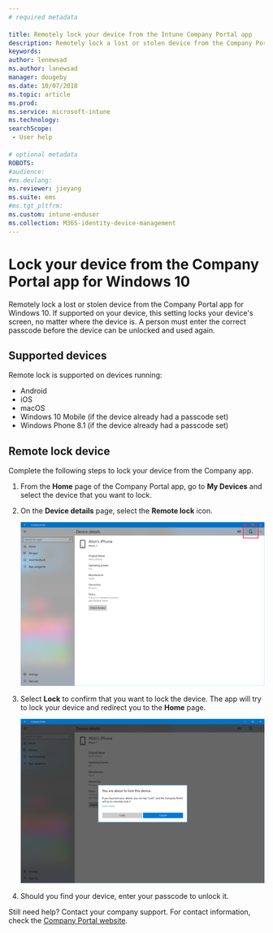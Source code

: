 ```yaml
---
# required metadata

title: Remotely lock your device from the Intune Company Portal app
description: Remotely lock a lost or stolen device from the Company Portal app for Windows 10
keywords:
author: lenewsad
ms.author: lanewsad
manager: dougeby
ms.date: 10/07/2018
ms.topic: article
ms.prod:
ms.service: microsoft-intune
ms.technology:
searchScope:
 - User help

# optional metadata
ROBOTS:  
#audience:
#ms.devlang:
ms.reviewer: jieyang
ms.suite: ems
#ms.tgt_pltfrm:
ms.custom: intune-enduser
ms.collection: M365-identity-device-management
---
```


# Lock your device from the Company Portal app for Windows 10

Remotely lock a lost or stolen device from the Company Portal app for Windows 10. If supported on your device, this setting locks your device's screen, no matter where the device is. A person must enter the correct passcode before the device can be unlocked and used again.

## Supported devices

Remote lock is supported on devices running:  

  * Android
  * iOS
  * macOS
  * Windows 10 Mobile (if the device already had a passcode set)
  * Windows Phone 8.1 (if the device already had a passcode set) 
  
## Remote lock device
Complete the following steps to lock your device from the Company app.  

1. From the **Home** page of the Company Portal app, go to **My Devices** and select the device that you want to lock.

2. On the **Device details** page, select the **Remote lock** icon.  


   ![Screenshot of Company Portal app, Device details page, highlighting Remote lock icon.](./media/1804_remote_lock_Windows_CPapp_05.png)  

3. Select **Lock** to confirm that you want to lock the device. The app will try to lock your device and redirect you to the **Home** page.  


   ![Screenshot of Company Portal app, Device details page, Remote lock confirmation prompt.](./media/1804_remote_lock_Windows_CPapp_06.png)  

4. Should you find your device, enter your passcode to unlock it.  

Still need help? Contact your company support. For contact information, check the [Company Portal website](https://go.microsoft.com/fwlink/?linkid=2010980).
